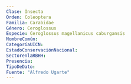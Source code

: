 ```yaml
---
Clase: Insecta
Orden: Coleoptera
Familia: Carabidae
Género: Ceroglossus
Especie: Ceroglossus magellanicus caburgansis
NombreComún: 
CategoríaUICN: 
EstadoConservaciónNacional: 
SectorenlaRBHH: 
Presencia: 
TipoDeDato: 
Fuente: "Alfredo Ugarte"
---
```

